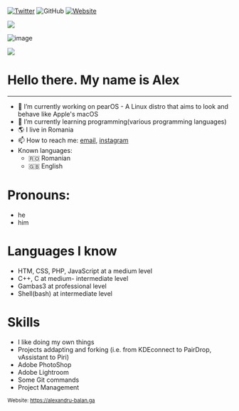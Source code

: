 [![Twitter](https://img.shields.io/badge/Twitter-Follow-1c1c1c?style=for-the-badge&logo=twitter)](https://twitter.com/alxb421)
![GitHub](https://img.shields.io/github/followers/alxb421?color=1c1c1c&label=follow&logo=github&style=for-the-badge)
[![Website](https://img.shields.io/badge/Portfolio-Visit-1c1c1c?style=for-the-badge)](https://pearos.xyz)

<p><img src="https://github-readme-stats.vercel.app/api?username=alxb421&show_icons=true&theme=dark&icon_color=eee"> </p> 

![image](https://user-images.githubusercontent.com/72302254/153517936-44043634-b050-469a-bc1c-3982e345b2b4.png)


![](https://komarev.com/ghpvc/?username=alxb421&color=dc143c)

<h1>Hello there. My name is Alex</h1>

---

- 🔭 I’m currently working on pearOS - A Linux distro that aims to look and behave like Apple's macOS
- 🌱 I’m currently learning programming(various programming languages)
- 🌎 I live in Romania
- 📫 How to reach me: [email](mailto:alex@pearos.xyz), [instagram](instagram.com/alxb421)
- Known languages:
  - 🇷🇴 Romanian
  - 🇬🇧 English
<!--- 💬 Ask me about ...-->
<!--- ⚡ Fun fact: ...-->
# Pronouns:
- he
- him

# Languages I know
- HTM, CSS, PHP, JavaScript at a medium level
- C++, C at medium- intermediate level
- Gambas3 at professional level
- Shell(bash) at intermediate level

# Skills
- I like doing my own things
- Projects addapting and forking (i.e. from KDEconnect to PairDrop, vAssistant to Piri)
- Adobe PhotoShop
- Adobe Lightroom
- Some Git commands
- Project Management

<sub>Website: https://alexandru-balan.ga</sub>
